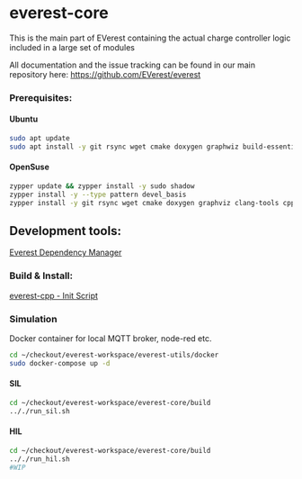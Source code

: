 # everest-core

This is the main part of EVerest containing the actual charge controller logic included in a large set of modules

All documentation and the issue tracking can be found in our main repository here: https://github.com/EVerest/everest

### Prerequisites:

#### Ubuntu
```bash
sudo apt update
sudo apt install -y git rsync wget cmake doxygen graphwiz build-essential clang-tidy cppcheck maven openjdk-11-jdk npm docker docker-compose libboost-aal-dev jstyleson jsonschema nodejs libssl-dev libsqlite3-dev
```

#### OpenSuse
```bash
zypper update && zypper install -y sudo shadow
zypper install -y --type pattern devel_basis
zypper install -y git rsync wget cmake doxygen graphviz clang-tools cppcheck boost-devel libboost_filesystem-devel libboost_log-devel libboost_program_options-devel libboost_system-devel libboost_thread-devel maven java-11-openjdk java-11-openjdk-devel nodejs nodejs-devel npm python3-pip gcc-c++ libopenssl-devel sqlite3-devel
```

## Development tools:
 [Everest Dependency Manager](https://github.com/EVerest/everest-dev-environment/blob/main/dependency_manager/README.md)

### Build & Install:

[everest-cpp - Init Script](https://github.com/EVerest/everest-utils/tree/main/everest-cpp)

### Simulation

Docker container for local MQTT broker, node-red etc.
```bash
cd ~/checkout/everest-workspace/everest-utils/docker
sudo docker-compose up -d
```

#### SIL

```bash
cd ~/checkout/everest-workspace/everest-core/build
.././run_sil.sh
```

#### HIL
```bash
cd ~/checkout/everest-workspace/everest-core/build
.././run_hil.sh
#WIP
```
